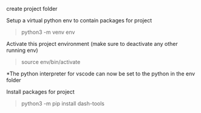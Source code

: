 create project folder

Setup a virtual python env to contain packages for project
> python3 -m venv env 

Activate this project environment (make sure to deactivate any other running env)
> source env/bin/activate

*The python interpreter for vscode can now be set to the python in the env folder

Install packages for project
>python3 -m pip install dash-tools


